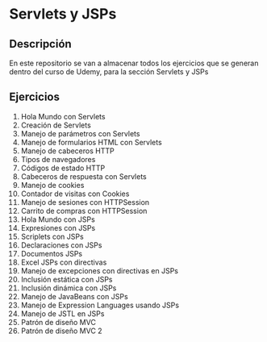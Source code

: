 # Servlets y JSPs

## Descripción

En este repositorio se van a almacenar todos los ejercicios que se generan dentro del curso de Udemy, para la sección Servlets y JSPs

## Ejercicios

1. Hola Mundo con Servlets
2. Creación de Servlets
3. Manejo de parámetros con Servlets
4. Manejo de formularios HTML con Servlets
5. Manejo de cabeceros HTTP
6. Tipos de navegadores
7. Códigos de estado HTTP
8. Cabeceros de respuesta con Servlets
9. Manejo de cookies
10. Contador de visitas con Cookies
11. Manejo de sesiones con HTTPSession
12. Carrito de compras con HTTPSession
13. Hola Mundo con JSPs
14. Expresiones con JSPs
15. Scriplets con JSPs
16. Declaraciones con JSPs
17. Documentos JSPs
18. Excel JSPs con directivas
19. Manejo de excepciones con directivas en JSPs
20. Inclusión estática con JSPs
21. Inclusión dinámica con JSPs
22. Manejo de JavaBeans con JSPs
23. Manejo de Expression Languages usando JSPs
24. Manejo de JSTL en JSPs
25. Patrón de diseño MVC
26. Patrón de diseño MVC 2
